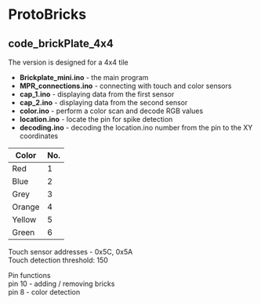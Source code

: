 # ProtoBricks
## code_brickPlate_4x4<br />
The version is designed for a 4x4 tile<br />

 * **Brickplate_mini.ino** - the main program<br />
 * **MPR_connections.ino** - connecting with touch and color sensors<br />
 * **cap_1.ino** - displaying data from the first sensor<br />
 * **cap_2.ino** - displaying data from the second sensor<br />
 * **color.ino** - perform a color scan and decode RGB values<br />
 * **location.ino** - locate the pin for spike detection<br />
 * **decoding.ino** - decoding the location.ino number from the pin to the XY coordinates<br />

| Color  |No.|               
| ------ | - |               
| Red    | 1 |
| Blue   | 2 |
| Grey   | 3 |               
| Orange | 4 |               
| Yellow | 5 |
| Green  | 6 |

Touch sensor addresses - 0x5C, 0x5A<br />
Touch detection threshold: 150<br />

Pin functions<br />
pin 10 - adding / removing bricks<br />
pin 8 - color detection<br />


